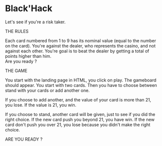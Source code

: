 # Black'Hack

Let's see if you're a risk taker.

THE RULES

Each card numbered from 1 to 9 has its nominal value (equal to the number on the card).
You're against the dealer, who represents the casino, and not against each other.
You're goal is to beat the dealer by getting a total of points higher than him.          
Are you ready ?

THE GAME

You start with the landing page in HTML, you click on play. 
The gameboard should appear. You start with two cards.
Then you have to choose between stand with your cards or add another one. 

If you choose to add another, and the value of your card is more than 21, you lose.
If the value is 21, you win.

If you choose to stand, another card will be given, just to see if you did the right choice. 
If the new card push you beyond 21, you have win. If the new card don't push you over 21, you lose because you didn't make the right choice. 

ARE YOU READY ?


